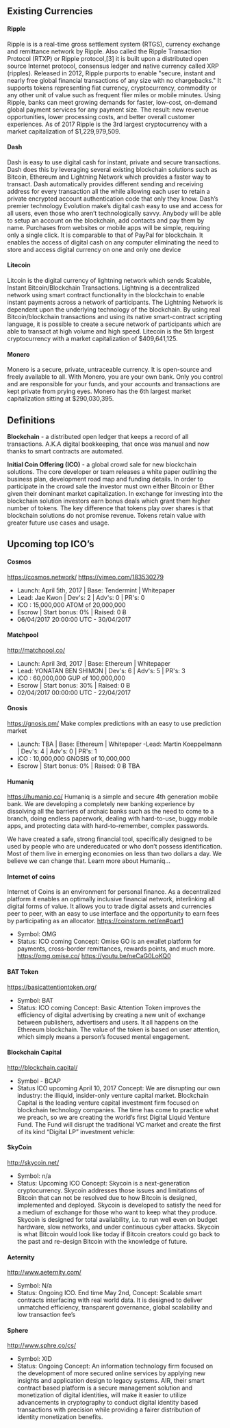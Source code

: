 ## Existing Currencies
#### Ripple
Ripple is is a real-time gross settlement system (RTGS), currency exchange and remittance network by Ripple. Also called the Ripple Transaction Protocol (RTXP) or Ripple protocol,[3] it is built upon a distributed open source Internet protocol, consensus ledger and native currency called XRP (ripples). Released in 2012, Ripple purports to enable "secure, instant and nearly free global financial transactions of any size with no chargebacks." It supports tokens representing fiat currency, cryptocurrency, commodity or any other unit of value such as frequent flier miles or mobile minutes. Using Ripple, banks can meet growing demands for faster, low-cost, on-demand global payment services for any payment size. The result: new revenue opportunities, lower processing costs, and better overall customer experiences. As of 2017 Ripple is the 3rd largest cryptocurrency with a market capitalization of $1,229,979,509.

#### Dash
Dash is easy to use digital cash for instant, private and secure transactions. Dash does this by leveraging several existing blockchain solutions such as Bitcoin, Ethereum and Lightning Network which provides a faster way to transact. Dash automatically provides different sending and receiving address for every transaction all the while allowing each user to retain a private encrypted account authentication code that only they know. Dash’s premier technology Evolution make’s digital cash easy to use and access for all users, even those who aren’t technologically savvy. Anybody will be able to setup an account on the blockchain, add contacts and pay them by name. Purchases from websites or mobile apps will be simple, requiring only a single click. It is comparable to that of PayPal for blockchain. It enables the access of digital cash on any computer eliminating the need to store and access digital currency on one and only one device  

#### Litecoin
Litcoin is the digital currency of lightning network which sends Scalable, Instant Bitcoin/Blockchain Transactions. Lightning is a decentralized network using smart contract functionality in the blockchain to enable instant payments across a network of participants. The Lightning Network is dependent upon the underlying technology of the blockchain. By using real Bitcoin/blockchain transactions and using its native smart-contract scripting language, it is possible to create a secure network of participants which are able to transact at high volume and high speed. Litecoin is the 5th largest cryptocurrency with a market capitalization of $409,641,125. 

#### Monero
Monero is a secure, private, untraceable currency. It is open-source and freely available to all. With Monero, you are your own bank. Only you control and are responsible for your funds, and your accounts and transactions are kept private from prying eyes. Monero has the 6th largest market capitalization sitting at 
$290,030,395.


## Definitions
**Blockchain** - a distributed open ledger that keeps a record of all transactions. A.K.A digital bookkeeping, that once was manual and now thanks to smart contracts are automated.

**Initial Coin Offering (ICO)** - a global crowd sale for new blockchain solutions. The core developer or team releases a white paper outlining the business plan, development road map and funding details. In order to participate in the crowd sale the investor must own either Bitcoin or Ether given their dominant market capitalization. In exchange for investing into the blockchain solution investors earn bonus deals which grant them higher number of tokens. The key difference that tokens play over shares is that blockchain solutions do not promise revenue. Tokens retain value with greater future use cases and usage. 


## Upcoming top ICO’s
#### Cosmos
https://cosmos.network/
https://vimeo.com/183530279
- Launch: April 5th, 2017 | Base: Tendermint |  Whitepaper
- Lead: Jae Kwon | Dev's: 2 | Adv's: 0 | PR's: 0
- ICO : 15,000,000 ATOM of 20,000,000
- Escrow | Start bonus: 0% | Raised: 0 Ƀ
- 06/04/2017 20:00:00 UTC - 30/04/2017

#### Matchpool
http://matchpool.co/
- Launch: April 3rd, 2017 | Base: Ethereum |  Whitepaper
- Lead: YONATAN BEN SHIMON | Dev's: 6 | Adv's: 5 | PR's: 3
- ICO : 60,000,000 GUP of 100,000,000
- Escrow | Start bonus: 30% | Raised: 0 Ƀ
- 02/04/2017 00:00:00 UTC - 22/04/2017

#### Gnosis
https://gnosis.pm/
Make complex predictions with an easy to use prediction market
- Launch: TBA | Base: Ethereum |  Whitepaper
 -Lead: Martin Koeppelmann | Dev's: 4 | Adv's: 0 | PR's: 1
- ICO : 10,000,000 GNOSIS of 10,000,000
- Escrow | Start bonus: 0% | Raised: 0 Ƀ
TBA


#### Humaniq
https://humaniq.co/
Humaniq is a simple and secure 4th generation mobile bank. We are developing a completely new banking experience by dissolving all the barriers of archaic banks such as the need to come to a branch, doing endless paperwork, dealing with hard-to-use, buggy mobile apps, and protecting data with hard-to-remember, complex passwords.

We have created a safe, strong financial tool, specifically designed to be used by people who are undereducated or who don’t possess identification. Most of them live in emerging economies on less than two dollars a day. We believe we can change that. Learn more about Humaniq…

#### Internet of coins
Internet of Coins is an environment for personal finance. As a decentralized platform it enables an optimally inclusive financial network, interlinking all digital forms of value. It allows you to trade digital assets and currencies peer to peer, with an easy to use interface and the opportunity to earn fees by participating as an allocator.
https://coinstorm.net/en#part1
- Symbol: OMG
- Status: ICO coming
Concept: Omise GO is an ewallet platform for payments, cross-border remittances, rewards points, and much more.
https://omg.omise.co/
https://youtu.be/neCaG0LoKQ0

#### BAT Token 
https://basicattentiontoken.org/
- Symbol: BAT
- Status: ICO coming
Concept: Basic Attention Token improves the efficiency of digital advertising by creating a new unit of exchange between publishers, advertisers and users. It all happens on the Ethereum blockchain. The value of the token is based on user attention, which simply means a person’s focused mental engagement.

#### Blockchain Capital 
http://blockchain.capital/
- Symbol - BCAP
- Status ICO upcoming April 10, 2017
Concept: We are disrupting our own industry: the illiquid, insider-only venture capital market. Blockchain Capital is the leading venture capital investment firm focused on blockchain technology companies. The time has come to practice what we preach, so we are creating the world’s first Digital Liquid Venture Fund. The Fund will disrupt the traditional VC market and create the first of its kind “Digital LP” investment vehicle:

#### SkyCoin
http://skycoin.net/
- Symbol: n/a
- Status: Upcoming ICO 
Concept: Skycoin is a next-generation cryptocurrency. Skycoin addresses those issues and limitations of Bitcoin that can not be resolved due to how Bitcoin is designed, implemented and deployed.
Skycoin is developed to satisfy the need for a medium of exchange for those who want to keep what they produce. Skycoin is designed for total availability, i.e. to run well even on budget hardware, slow networks, and under continuous cyber attacks.
Skycoin is what Bitcoin would look like today if Bitcoin creators could go back to the past and re-design Bitcoin with the knowledge of future.


#### Aeternity
http://www.aeternity.com/
- Symbol: N/a
- Status: Ongoing ICO. End time May 2nd, 
Concept: Scalable smart contracts interfacing with real world data. It is designed to deliver unmatched efficiency, transparent governance, global scalability and low transaction fee’s


#### Sphere
http://www.sphre.co/cs/ 
- Symbol: XID
- Status: Ongoing 
Concept: An information technology firm focused on the development of more secured online services by applying new insights and application design to legacy systems. AIR, their smart contract based platform is a secure management solution and monetization of digital identities, will make it easier to utilize advancements in cryptography to conduct digital identity based transactions with precision while providing a fairer distribution of identity monetization benefits.
